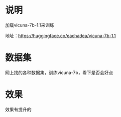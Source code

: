 # 说明

加载vicuna-7b-1.1来训练

地址：https://huggingface.co/eachadea/vicuna-7b-1.1

# 数据集


网上找的各种数据集，训练vicuna-7b，看下是否会好点


# 效果

效果有提升的